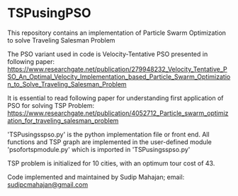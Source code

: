 # TSPusingPSO
This repository contains an implementation of Particle Swarm Optimization to solve Traveling Salesman Problem

The PSO variant used in code is Velocity-Tentative PSO presented in following paper:
https://www.researchgate.net/publication/279948232_Velocity_Tentative_PSO_An_Optimal_Velocity_Implementation_based_Particle_Swarm_Optimization_to_Solve_Traveling_Salesman_Problem

It is essential to read following paper for understanding first application of PSO for solving TSP Problem:
https://www.researchgate.net/publication/4052712_Particle_swarm_optimization_for_traveling_salesman_problem

'TSPusingsspso.py' is the python implementation file or front end. All functions and TSP graph are implemented in the user-defined module
'psofortspmodule.py' which is imported in 'TSPusingsspso.py'

TSP problem is initialized for 10 cities, with an optimum tour cost of 43.

Code implemented and maintained by Sudip Mahajan; email: sudipcmahajan@gmail.com
